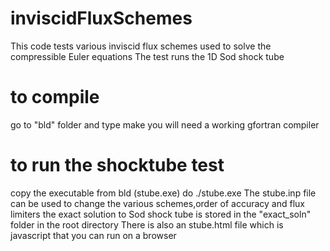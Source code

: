 # inviscidFluxSchemes
This code tests various inviscid flux schemes used to solve the compressible Euler equations
The test runs the 1D Sod shock tube

# to compile
go to "bld" folder and type make
you will need a working gfortran compiler

# to run the shocktube test
copy the executable from bld (stube.exe)
do ./stube.exe
The stube.inp file can be used to change the various schemes,order of accuracy and flux limiters
the exact solution to Sod shock tube is stored in the "exact_soln" folder in the root directory
There is also an stube.html file which is javascript that you can run on a browser
